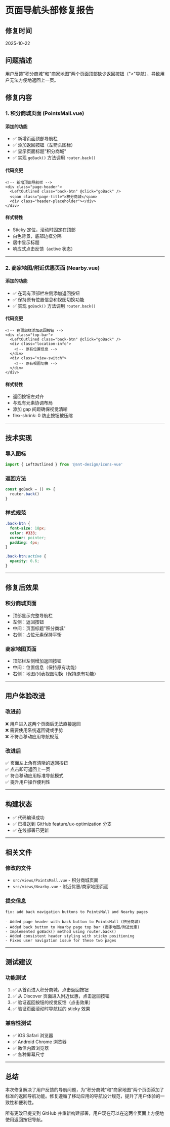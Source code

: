 # 页面导航头部修复报告

## 修复时间
2025-10-22

## 问题描述
用户反馈"积分商城"和"商家地图"两个页面顶部缺少返回按钮（"<"导航），导致用户无法方便地返回上一页。

## 修复内容

### 1. 积分商城页面 (PointsMall.vue)

#### 添加的功能
- ✅ 新增页面顶部导航栏
- ✅ 添加返回按钮（左箭头图标）
- ✅ 显示页面标题"积分商城"
- ✅ 实现 `goBack()` 方法调用 `router.back()`

#### 代码变更
```vue
<!-- 新增顶部导航栏 -->
<div class="page-header">
  <LeftOutlined class="back-btn" @click="goBack" />
  <span class="page-title">积分商城</span>
  <div class="header-placeholder"></div>
</div>
```

#### 样式特性
- Sticky 定位，滚动时固定在顶部
- 白色背景，底部边框分隔
- 居中显示标题
- 响应式点击反馈（active 状态）

---

### 2. 商家地图/附近优惠页面 (Nearby.vue)

#### 添加的功能
- ✅ 在现有顶部栏左侧添加返回按钮
- ✅ 保持原有位置信息和视图切换功能
- ✅ 实现 `goBack()` 方法调用 `router.back()`

#### 代码变更
```vue
<!-- 在顶部栏添加返回按钮 -->
<div class="top-bar">
  <LeftOutlined class="back-btn" @click="goBack" />
  <div class="location-info">
    <!-- 原有位置信息 -->
  </div>
  <div class="view-switch">
    <!-- 原有视图切换 -->
  </div>
</div>
```

#### 样式特性
- 返回按钮左对齐
- 与现有元素协调布局
- 添加 gap 间距确保视觉清晰
- flex-shrink: 0 防止按钮被压缩

---

## 技术实现

### 导入图标
```typescript
import { LeftOutlined } from '@ant-design/icons-vue'
```

### 返回方法
```typescript
const goBack = () => {
  router.back()
}
```

### 样式规范
```css
.back-btn {
  font-size: 18px;
  color: #333;
  cursor: pointer;
  padding: 4px;
}

.back-btn:active {
  opacity: 0.6;
}
```

---

## 修复后效果

### 积分商城页面
- 顶部显示完整导航栏
- 左侧：返回按钮
- 中间：页面标题"积分商城"
- 右侧：占位元素保持平衡

### 商家地图页面
- 顶部栏左侧增加返回按钮
- 中间：位置信息（保持原有功能）
- 右侧：地图/列表视图切换（保持原有功能）

---

## 用户体验改进

### 改进前
❌ 用户进入这两个页面后无法直接返回  
❌ 需要使用系统返回键或手势  
❌ 不符合移动应用导航规范  

### 改进后
✅ 页面左上角有清晰的返回按钮  
✅ 点击即可返回上一页  
✅ 符合移动应用标准导航模式  
✅ 提升用户操作便利性  

---

## 构建状态
- ✅ 代码编译成功
- ✅ 已推送到 GitHub feature/ux-optimization 分支
- ✅ 在线部署已更新

---

## 相关文件

### 修改的文件
- `src/views/PointsMall.vue` - 积分商城页面
- `src/views/Nearby.vue` - 附近优惠/商家地图页面

### 提交信息
```
fix: add back navigation buttons to PointsMall and Nearby pages

- Added page header with back button to PointsMall (积分商城)
- Added back button to Nearby page top bar (商家地图/附近优惠)
- Implemented goBack() method using router.back()
- Added consistent header styling with sticky positioning
- Fixes user navigation issue for these two pages
```

---

## 测试建议

### 功能测试
1. ✅ 从首页进入积分商城，点击返回按钮
2. ✅ 从 Discover 页面进入附近优惠，点击返回按钮
3. ✅ 验证返回按钮的视觉反馈（点击效果）
4. ✅ 验证页面滚动时导航栏的 sticky 效果

### 兼容性测试
- ✅ iOS Safari 浏览器
- ✅ Android Chrome 浏览器
- ✅ 微信内置浏览器
- ✅ 各种屏幕尺寸

---

## 总结

本次修复解决了用户反馈的导航问题，为"积分商城"和"商家地图"两个页面添加了标准的返回导航功能。修复遵循了移动应用的导航设计规范，提升了用户体验的一致性和便利性。

所有更改已提交到 GitHub 并重新构建部署，用户现在可以在这两个页面上方便地使用返回按钮导航。

